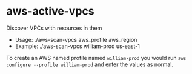 # aws-active-vpcs
Discover VPCs with resources in them

  - Usage: ./aws-scan-vpcs aws_profile aws_region
  - Example: ./aws-scan-vpcs william-prod us-east-1


To create an AWS named profile named `william-prod` you would run `aws configure --profile william-prod` and enter the values as normal.
